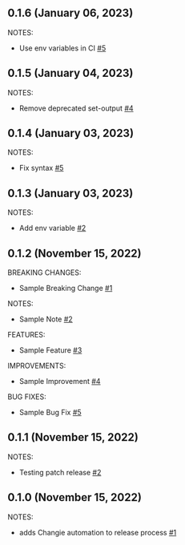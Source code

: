 ## 0.1.6 (January 06, 2023)

NOTES:

* Use env variables in CI [#5](https://github.com/SBGoods/terraform-provider-releasetest/issues/5)

## 0.1.5 (January 04, 2023)

NOTES:

* Remove deprecated set-output [#4](https://github.com/SBGoods/terraform-provider-releasetest/issues/4)

## 0.1.4 (January 03, 2023)

NOTES:

* Fix syntax [#5](https://github.com/hashicorp/terraform-provider-null/issues/5)

## 0.1.3 (January 03, 2023)

NOTES:

* Add env variable [#2](https://github.com/hashicorp/terraform-provider-null/issues/2)

## 0.1.2 (November 15, 2022)

BREAKING CHANGES:

* Sample Breaking Change [#1](https://github.com/hashicorp/terraform-provider-null/issues/1)

NOTES:

* Sample Note [#2](https://github.com/hashicorp/terraform-provider-null/issues/2)

FEATURES:

* Sample Feature [#3](https://github.com/hashicorp/terraform-provider-null/issues/3)

IMPROVEMENTS:

* Sample Improvement [#4](https://github.com/hashicorp/terraform-provider-null/issues/4)

BUG FIXES:

* Sample Bug Fix [#5](https://github.com/hashicorp/terraform-provider-null/issues/5)

## 0.1.1 (November 15, 2022)

NOTES:

* Testing patch release [#2](https://github.com/hashicorp/terraform-provider-null/issues/2)

## 0.1.0 (November 15, 2022)

NOTES:

* adds Changie automation to release process [#1](https://github.com/hashicorp/terraform-provider-null/issues/1)

